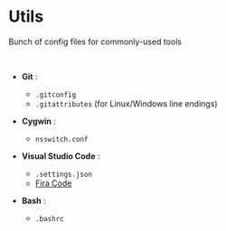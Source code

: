 # Utils
Bunch of config files for commonly-used tools

<br>

* **Git** :
  - `.gitconfig`
  - `.gitattributes` (for Linux/Windows line endings)

* **Cygwin** :
  - `nsswitch.conf`

* **Visual Studio Code** :
  - `.settings.json`
  - [Fira Code](https://github.com/tonsky/FiraCode)

* **Bash** :
  - `.bashrc`